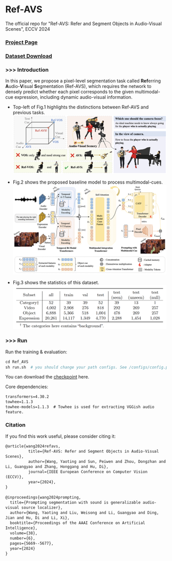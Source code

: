 # Ref-AVS
The official repo for "Ref-AVS: Refer and Segment Objects in Audio-Visual Scenes", ECCV 2024

### [Project Page](https://gewu-lab.github.io/Ref-AVS/)
### [Dataset Download](https://gewu-lab.github.io/Ref-AVS/#downloads)



### >>> Introduction
In this paper, we propose a pixel-level segmentation task called **Ref**erring **A**udio-**V**isual **S**egmentation (Ref-AVS), which requires the network to densely predict whether each pixel corresponds to the given multimodal-cue expression, including dynamic audio-visual information.

- Top-left of Fig.1 highlights the distinctions between Ref-AVS and previous tasks. 
![Fig.1 Teaser](https://github.com/GeWu-Lab/Ref-AVS/blob/main/assets/fig1.png)

- Fig.2 shows the proposed baseline model to process multimodal-cues.
![Fig.2 Baseline](https://github.com/GeWu-Lab/Ref-AVS/blob/main/assets/fig2.png)

- Fig.3 shows the statistics of this dataset.
![Fig.3 Statistics](https://github.com/GeWu-Lab/Ref-AVS/blob/main/assets/fig3.png)

### >>> Run
Run the training & evaluation:
```python
cd Ref_AVS
sh run.sh  # you should change your path configs. See /configs/config.py for more details.
```
You can download the [checkpoint](https://pan.baidu.com/s/1NrNv1hTIqI7QAvNSwl7dvw?pwd=hh58) here.

Core dependencies:
```
transformers=4.30.2
towhee=1.1.3
towhee-models=1.1.3  # Towhee is used for extracting VGGish audio feature.
```

### Citation
If you find this work useful, please consider citing it:
```
@article{wang2024refavs,
          title={Ref-AVS: Refer and Segment Objects in Audio-Visual Scenes},
          author={Wang, Yaoting and Sun, Peiwen and Zhou, Dongzhan and Li, Guangyao and Zhang, Honggang and Hu, Di},
          journal={IEEE European Conference on Computer Vision (ECCV)},
          year={2024},
}

@inproceedings{wang2024prompting,
  title={Prompting segmentation with sound is generalizable audio-visual source localizer},
  author={Wang, Yaoting and Liu, Weisong and Li, Guangyao and Ding, Jian and Hu, Di and Li, Xi},
  booktitle={Proceedings of the AAAI Conference on Artificial Intelligence},
  volume={38},
  number={6},
  pages={5669--5677},
  year={2024}
}
```
